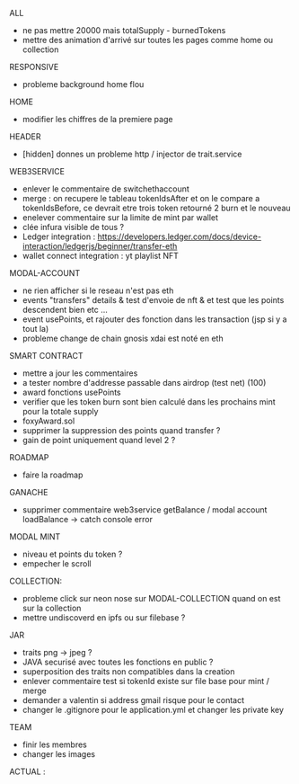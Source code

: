 ALL
- ne pas mettre 20000 mais totalSupply - burnedTokens
- mettre des animation d'arrivé sur toutes les pages comme home ou collection

RESPONSIVE
- probleme background home flou

HOME
- modifier les chiffres de la premiere page

HEADER
- [hidden] donnes un probleme http / injector de trait.service

WEB3SERVICE
- enlever le commentaire de switchethaccount
- merge : on recupere le tableau tokenIdsAfter et on le compare a tokenIdsBefore, ce devrait etre trois token retourné 2 burn et le nouveau
- enelever commentaire sur la limite de mint par wallet
- clée infura visible de tous ?
- Ledger integration : https://developers.ledger.com/docs/device-interaction/ledgerjs/beginner/transfer-eth
- wallet connect integration : yt playlist NFT


MODAL-ACCOUNT
- ne rien afficher si le reseau n'est pas eth
- events "transfers" details & test d'envoie de nft & et test que les points descendent bien etc ...
- event usePoints, et rajouter des fonction dans les transaction (jsp si y a tout la)
- probleme change de chain gnosis xdai est noté en eth


SMART CONTRACT
- mettre a jour les commentaires
- a tester nombre d'addresse passable dans airdrop (test net) (100)
- award fonctions usePoints
- verifier que les token burn sont bien calculé dans les prochains mint pour la totale supply
- foxyAward.sol
- supprimer la suppression des points quand transfer ?
- gain de point uniquement quand level 2 ?


ROADMAP
- faire la roadmap


GANACHE
- supprimer commentaire web3service getBalance / modal account loadBalance -> catch console error

MODAL MINT
- niveau et points du token ?
- empecher le scroll

COLLECTION:
- probleme click sur neon nose sur MODAL-COLLECTION quand on est sur la collection
- mettre undiscoverd en ipfs ou sur filebase ?

JAR
- traits png -> jpeg ?
- JAVA securisé avec toutes les fonctions en public ?
- superposition des traits non compatibles dans la creation
- enlever commentaire test si tokenId existe sur file base pour mint / merge
- demander a valentin si address gmail risque pour le contact
- changer le .gitignore pour le application.yml et changer les private key

TEAM
- finir les membres
- changer les images

ACTUAL :